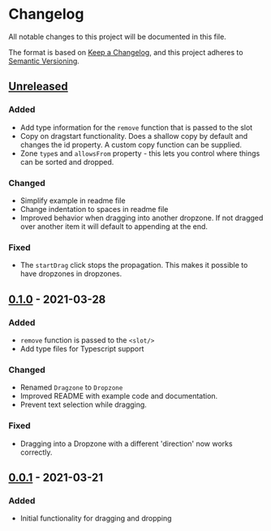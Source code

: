# Changelog

All notable changes to this project will be documented in this file.

The format is based on [Keep a Changelog](https://keepachangelog.com/en/1.0.0/),
and this project adheres to [Semantic Versioning](https://semver.org/spec/v2.0.0.html).

## [Unreleased]

### Added

- Add type information for the `remove` function that is passed to the slot
- Copy on dragstart functionality. Does a shallow copy by default and changes the id property. A custom copy function can be supplied.
- Zone `type`s and `allowsFrom` property - this lets you control where things can be sorted and dropped.

### Changed

- Simplify example in readme file
- Change indentation to spaces in readme file
- Improved behavior when dragging into another dropzone. If not dragged over another item it will default to appending at the end.

### Fixed

- The `startDrag` click stops the propagation. This makes it possible to have dropzones in dropzones.

## [0.1.0] - 2021-03-28

### Added

- `remove` function is passed to the `<slot/>`
- Add type files for Typescript support

### Changed

- Renamed `Dragzone` to `Dropzone`
- Improved README with example code and documentation.
- Prevent text selection while dragging.

### Fixed

- Dragging into a Dropzone with a different 'direction' now works correctly.

## [0.0.1] - 2021-03-21

### Added

- Initial functionality for dragging and dropping

[unreleased]: https://github.com/joburgard/svelte-dragondrop/compare/v0.1.0...HEAD
[0.1.0]: https://github.com/joburgard/svelte-dragondrop/compare/v0.0.1...v0.1.0
[0.0.1]: https://github.com/joburgard/svelte-dragondrop/releases/tag/v0.0.1
